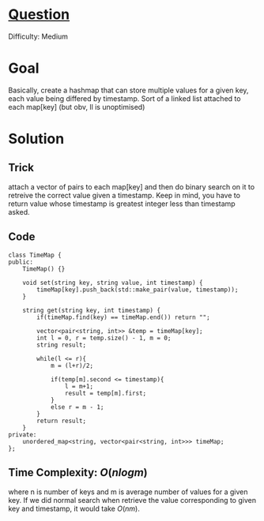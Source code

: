 # [Question](https://leetcode.com/problems/time-based-key-value-store/)
Difficulty: Medium
# Goal
Basically, create a hashmap that can store multiple values for a given key, each value being differed by timestamp. Sort of a linked list attached to each map[key] (but obv, ll is unoptimised)
# Solution
## Trick
attach a vector of pairs to each map[key] and then do binary search on it to retreive the correct value given a timestamp. Keep in mind, you have to return value whose timestamp is greatest integer less than timestamp asked.   
## Code
```
class TimeMap {
public:
    TimeMap() {}
    
    void set(string key, string value, int timestamp) {
        timeMap[key].push_back(std::make_pair(value, timestamp));
    }
    
    string get(string key, int timestamp) {
        if(timeMap.find(key) == timeMap.end()) return "";

        vector<pair<string, int>> &temp = timeMap[key];
        int l = 0, r = temp.size() - 1, m = 0;
        string result;

        while(l <= r){
            m = (l+r)/2;

            if(temp[m].second <= timestamp){
                l = m+1;
                result = temp[m].first;
            }
            else r = m - 1;
        }
        return result;
    }
private:
    unordered_map<string, vector<pair<string, int>>> timeMap;
};
```
## Time Complexity: $O(n logm)$
where n is number of keys and m is average number of values for a given key. If we did normal search when retrieve the value corresponding to given key and timestamp, it would take $O(nm)$. 